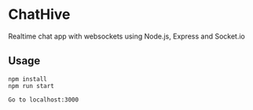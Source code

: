 # ChatHive
Realtime chat app with websockets using Node.js, Express and Socket.io

## Usage
```
npm install
npm run start

Go to localhost:3000
```
